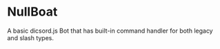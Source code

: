 # NullBoat
A basic dicsord.js Bot that has built-in command handler for both legacy and slash types.
